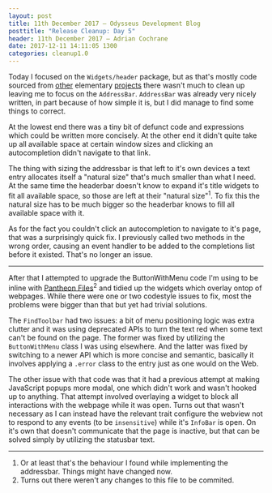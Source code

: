 ```yaml
---
layout: post
title: 11th December 2017 — Odysseus Development Blog
posttitle: "Release Cleanup: Day 5"
header: 11th December 2017 — Adrian Cochrane
date: 2017-12-11 14:11:05 1300
categories: cleanup1.0
---
```


Today I focused on the `Widgets/header` package, but as that's mostly code sourced from [other](https://github.com/elementary/files/blob/master/libwidgets/Chrome/ButtonWithMenu.vala) elementary [projects](https://github.com/elementary/wingpanel/blob/master/lib/Widgets/AutomaticScrollBox.vala) there wasn't much to clean up leaving me to focus on the `AddressBar`. `AddressBar` was already very nicely written, in part because of how simple it is, but I did manage to find some things to correct. 

At the lowest end there was a tiny bit of defunct code and expressions which could be written more concisely. At the other end it didn't quite take up all available space at certain window sizes and clicking an autocompletion didn't navigate to that link. 

The thing with sizing the addressbar is that left to it's own devices a text entry allocates itself a "natural size" that's much smaller than what I need. At the same time the headerbar doesn't know to expand it's title widgets to fit all available space, so those are left at their "natural size"<sup title="Or at least that's the behaviour I found while implementing the addressbar. Things might have changed now.">1</sup>. To fix this the natural size has to be much bigger so the headerbar knows to fill all available space with it. 

As for the fact you couldn't click an autocompletion to navigate to it's page, that was a surprisingly quick fix. I previously called two methods in the wrong order, causing an event handler to be added to the completions list before it existed. That's no longer an issue.

---

After that I attempted to upgrade the ButtonWithMenu code I'm using to be inline with [Pantheon Files](https://github.com/elementary/files)<sup title="Turns out there weren't any changes to this file to be commited.">2</sup> and tidied up the widgets which overlay ontop of webpages. While there were one or two codestyle issues to fix, most the problems were bigger than that but yet had trivial solutions. 

The `FindToolbar` had two issues: a bit of menu positioning logic was extra clutter and it was using deprecated APIs to turn the text red when some text can't be found on the page. The former was fixed by utilizing the `ButtonWithMenu` class I was using elsewhere. And the latter was fixed by switching to a newer API which is more concise and semantic, basically it involves applying a `.error` class to the entry just as one would on the Web. 

The other issue with that code was that it had a previous attempt at making JavaScript popups more modal, one which didn't work and wasn't hooked up to anything. That attempt involved overlaying a widget to block all interactions with the webpage while it was open. Turns out that wasn't necessary as I can instead have the relevant trait configure the webview not to respond to any events (to be `insensitive`) while it's `InfoBar` is open. On it's own that doesn't communicate that the page is inactive, but that can be solved simply by utilizing the statusbar text. 

---

1. Or at least that's the behaviour I found while implementing the addressbar. Things might have changed now.
2. Turns out there weren't any changes to this file to be commited.

